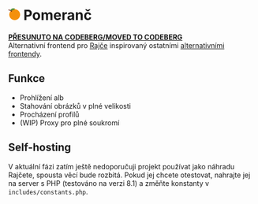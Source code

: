 # <img src="assets/img/logo.svg" height="24px" /> Pomeranč
**[PŘESUNUTO NA CODEBERG/MOVED TO CODEBERG](https://codeberg.org/Fjuro/Pomeranc)**<br>
Alternativní frontend pro [Rajče](https://www.rajce.idnes.cz/) inspirovaný ostatními [alternativními frontendy](https://libredirect.github.io/).

## Funkce
- Prohlížení alb
- Stahování obrázků v plné velikosti
- Procházení profilů
- (WIP) Proxy pro plné soukromí

## Self-hosting
V aktuální fázi zatím ještě nedoporučuji projekt používat jako náhradu Rajčete, spousta věcí bude rozbitá. Pokud jej chcete otestovat, nahrajte jej na server s PHP (testováno na verzi 8.1) a změňte konstanty v `includes/constants.php`.
